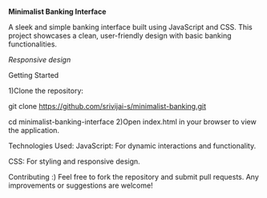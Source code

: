 **Minimalist Banking Interface**

A sleek and simple banking interface built using JavaScript and CSS. This project showcases a clean, user-friendly design with basic banking functionalities.

*Responsive design*

Getting Started


1)Clone the repository:

git clone https://github.com/srivijai-s/minimalist-banking.git

cd minimalist-banking-interface
2)Open index.html in your browser to view the application.

Technologies Used:
JavaScript: For dynamic interactions and functionality.

CSS: For styling and responsive design.

Contributing :)
Feel free to fork the repository and submit pull requests. Any improvements or suggestions are welcome!
